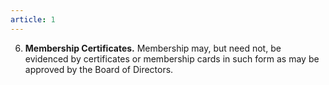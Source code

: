 ```yaml
---
article: 1
---
```


6. **Membership Certificates.** Membership may, but need not, be evidenced by certificates or membership cards in such form as may be approved by the Board of Directors.